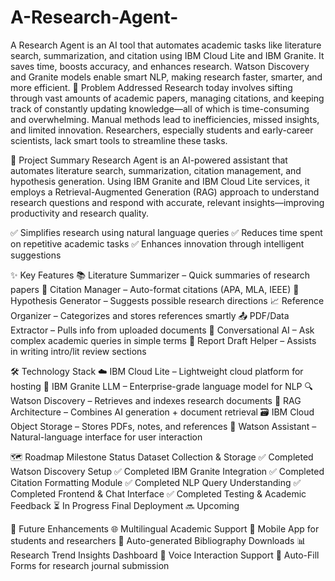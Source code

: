 # A-Research-Agent-
A Research Agent is an AI tool that automates academic tasks like literature search, summarization, and citation using IBM Cloud Lite and IBM Granite. It saves time, boosts accuracy, and enhances research. Watson Discovery and Granite models enable smart NLP, making research faster, smarter, and more efficient.
📌 Problem Addressed
Research today involves sifting through vast amounts of academic papers, managing citations, and keeping track of constantly updating knowledge—all of which is time-consuming and overwhelming. Manual methods lead to inefficiencies, missed insights, and limited innovation. Researchers, especially students and early-career scientists, lack smart tools to streamline these tasks.

📘 Project Summary
Research Agent is an AI-powered assistant that automates literature search, summarization, citation management, and hypothesis generation. Using IBM Granite and IBM Cloud Lite services, it employs a Retrieval-Augmented Generation (RAG) approach to understand research questions and respond with accurate, relevant insights—improving productivity and research quality.

✅ Simplifies research using natural language queries
✅ Reduces time spent on repetitive academic tasks
✅ Enhances innovation through intelligent suggestions

✨ Key Features
📚 Literature Summarizer – Quick summaries of research papers
📌 Citation Manager – Auto-format citations (APA, MLA, IEEE)
🧠 Hypothesis Generator – Suggests possible research directions
📈 Reference Organizer – Categorizes and stores references smartly
📤 PDF/Data Extractor – Pulls info from uploaded documents
💬 Conversational AI – Ask complex academic queries in simple terms
📝 Report Draft Helper – Assists in writing intro/lit review sections

🛠️ Technology Stack
☁️ IBM Cloud Lite – Lightweight cloud platform for hosting
🤖 IBM Granite LLM – Enterprise-grade language model for NLP
🔍 Watson Discovery – Retrieves and indexes research documents
🧠 RAG Architecture – Combines AI generation + document retrieval
🗃️ IBM Cloud Object Storage – Stores PDFs, notes, and references
💬 Watson Assistant – Natural-language interface for user interaction

🗺️ Roadmap
Milestone	Status
Dataset Collection & Storage	✅ Completed
Watson Discovery Setup	✅ Completed
IBM Granite Integration	✅ Completed
Citation Formatting Module	✅ Completed
NLP Query Understanding	✅ Completed
Frontend & Chat Interface	✅ Completed
Testing & Academic Feedback	⏳ In Progress
Final Deployment	🔜 Upcoming

🔮 Future Enhancements
🌐 Multilingual Academic Support
📱 Mobile App for students and researchers
🧾 Auto-generated Bibliography Downloads
📊 Research Trend Insights Dashboard
🎤 Voice Interaction Support
📝 Auto-Fill Forms for research journal submission


